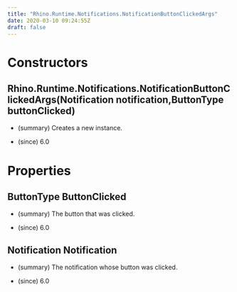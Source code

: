 ```yaml
---
title: "Rhino.Runtime.Notifications.NotificationButtonClickedArgs"
date: 2020-03-10 09:24:55Z
draft: false
---
```


# Constructors
## Rhino.Runtime.Notifications.NotificationButtonClickedArgs(Notification notification,ButtonType buttonClicked)
- (summary) 
     Creates a new instance.
     
- (since) 6.0
# Properties
## ButtonType ButtonClicked
- (summary) 
     The button that was clicked.
     
- (since) 6.0
## Notification Notification
- (summary) 
     The notification whose button was clicked.
     
- (since) 6.0
